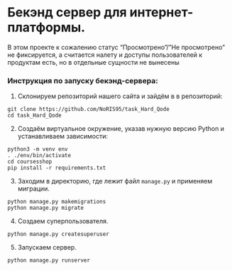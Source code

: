 # Бекэнд сервер для интернет-платформы.
В этом проекте к сожалению статус “Просмотрено”/”Не просмотрено” не фиксируется, а считается налету и доступы пользователей к продуктам есть, но в отдельные сущности не вынесены
### Инструкция по запуску бекэнд-сервера: ### 
  1. Склонируем репозиторий нашего сайта и зайдём в в репозиторий:
  ```
  git clone https://github.com/NoRIS95/task_Hard_Qode
  cd task_Hard_Qode
  ```
  2. Создаём виртуальное окружение, указав нужную версию Python и устанавливаем зависимости:
  ```
  python3 -m venv env
  . ./env/bin/activate
  cd coursesshop
  pip install -r requirements.txt
  ```
  3. Заходим в директорию, где лежит файл `manage.py` и применяем миграции.
  ```
  python manage.py makemigrations 
  python manage.py migrate
  ```
  4. Создаем суперпользователя.
  ```
  python manage.py createsuperuser
  ```
  5. Запускаем сервер.
  ```
  python manage.py runserver
  ```
